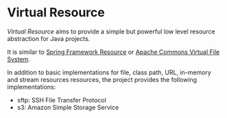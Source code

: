 # Virtual Resource

_Virtual Resource_ aims to provide a simple but powerful low level resource abstraction for Java projects.

It is similar to [Spring Framework Resource](https://docs.spring.io/spring-framework/docs/current/reference/html/core.html#resources) 
or [Apache Commons Virtual File System](https://commons.apache.org/proper/commons-vfs/).

In addition to basic implementations for file, class path, URL, in-memory and stream resources
resources, the project provides the following implementations:

* sftp: SSH File Transfer Protocol
* s3: Amazon Simple Storage Service
